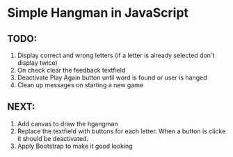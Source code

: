 # Simple Hangman in JavaScript

## TODO:

1. Display correct and wrong letters (if a letter is already selected don't display twice)
1. On check clear the feedback textfield
1. Deactivate Play Again button until word is found or user is hanged
1. Clean up messages on starting a new game

## NEXT:

1. Add canvas to draw the hgangman
1. Replace the textfield with buttons for each letter. When a button is clicke it should be deactivated.
1. Apply Bootstrap to make it good looking